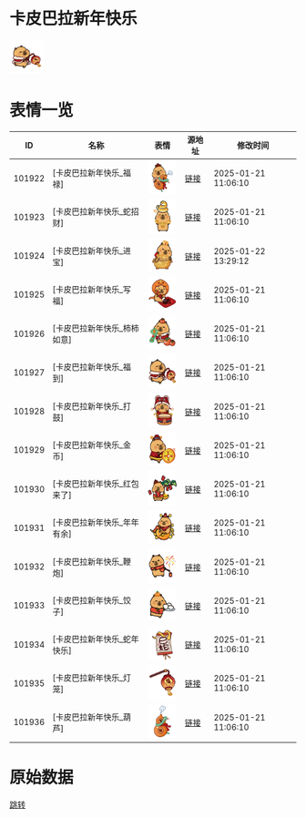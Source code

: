 # 卡皮巴拉新年快乐

<img src="./cover.png" height="60" alt="cover" />

# 表情一览

|ID|名称|表情|源地址|修改时间|
|----|----|----|----|----|
|101922|[卡皮巴拉新年快乐_福禄]|<img src="./pic/101922_%5B卡皮巴拉新年快乐_福禄%5D.png" height="60" alt="福禄"/>|[链接](https://i0.hdslb.com/bfs/garb/f69075de0a3a1bb82389b436c68ce98b559bf6ce.png)|2025-01-21 11:06:10|
|101923|[卡皮巴拉新年快乐_蛇招财]|<img src="./pic/101923_%5B卡皮巴拉新年快乐_蛇招财%5D.png" height="60" alt="蛇招财"/>|[链接](https://i0.hdslb.com/bfs/garb/8d038957a9d224abb925e198cf88af00078282bb.png)|2025-01-21 11:06:10|
|101924|[卡皮巴拉新年快乐_进宝]|<img src="./pic/101924_%5B卡皮巴拉新年快乐_进宝%5D.png" height="60" alt="进宝"/>|[链接](https://i0.hdslb.com/bfs/garb/456e80b4f9050a1a38d4cb6c287845d68d257144.png)|2025-01-22 13:29:12|
|101925|[卡皮巴拉新年快乐_写福]|<img src="./pic/101925_%5B卡皮巴拉新年快乐_写福%5D.png" height="60" alt="写福"/>|[链接](https://i0.hdslb.com/bfs/garb/92cb28d05e24e7822269151c18903c3e035db7a7.png)|2025-01-21 11:06:10|
|101926|[卡皮巴拉新年快乐_柿柿如意]|<img src="./pic/101926_%5B卡皮巴拉新年快乐_柿柿如意%5D.png" height="60" alt="柿柿如意"/>|[链接](https://i0.hdslb.com/bfs/garb/62d32a38d80c9ede339029099b0fe638fbfb460c.png)|2025-01-21 11:06:10|
|101927|[卡皮巴拉新年快乐_福到]|<img src="./pic/101927_%5B卡皮巴拉新年快乐_福到%5D.png" height="60" alt="福到"/>|[链接](https://i0.hdslb.com/bfs/garb/60335c2d8fc68ee16877001e4121348640d9a43b.png)|2025-01-21 11:06:10|
|101928|[卡皮巴拉新年快乐_打鼓]|<img src="./pic/101928_%5B卡皮巴拉新年快乐_打鼓%5D.png" height="60" alt="打鼓"/>|[链接](https://i0.hdslb.com/bfs/garb/c9182d0c9ce669db92cadd3b077083bcfa794cd6.png)|2025-01-21 11:06:10|
|101929|[卡皮巴拉新年快乐_金币]|<img src="./pic/101929_%5B卡皮巴拉新年快乐_金币%5D.png" height="60" alt="金币"/>|[链接](https://i0.hdslb.com/bfs/garb/c6527dd327e1c80b02050141e605aacbd9a4d8f0.png)|2025-01-21 11:06:10|
|101930|[卡皮巴拉新年快乐_红包来了]|<img src="./pic/101930_%5B卡皮巴拉新年快乐_红包来了%5D.png" height="60" alt="红包来了"/>|[链接](https://i0.hdslb.com/bfs/garb/69f0a5ad7927415f735bf506e794b1707a280755.png)|2025-01-21 11:06:10|
|101931|[卡皮巴拉新年快乐_年年有余]|<img src="./pic/101931_%5B卡皮巴拉新年快乐_年年有余%5D.png" height="60" alt="年年有余"/>|[链接](https://i0.hdslb.com/bfs/garb/cceb9820446a2575d44e582416550cf766af0d3e.png)|2025-01-21 11:06:10|
|101932|[卡皮巴拉新年快乐_鞭炮]|<img src="./pic/101932_%5B卡皮巴拉新年快乐_鞭炮%5D.png" height="60" alt="鞭炮"/>|[链接](https://i0.hdslb.com/bfs/garb/1e4ca2d37f32e59a88318fef64a91c88b4c0993d.png)|2025-01-21 11:06:10|
|101933|[卡皮巴拉新年快乐_饺子]|<img src="./pic/101933_%5B卡皮巴拉新年快乐_饺子%5D.png" height="60" alt="饺子"/>|[链接](https://i0.hdslb.com/bfs/garb/c4a27dae355d9fc6754cd882e5e6273abb7d86ad.png)|2025-01-21 11:06:10|
|101934|[卡皮巴拉新年快乐_蛇年快乐]|<img src="./pic/101934_%5B卡皮巴拉新年快乐_蛇年快乐%5D.png" height="60" alt="蛇年快乐"/>|[链接](https://i0.hdslb.com/bfs/garb/669512909f0c8a3927b934a1c571f99da8940f5c.png)|2025-01-21 11:06:10|
|101935|[卡皮巴拉新年快乐_灯笼]|<img src="./pic/101935_%5B卡皮巴拉新年快乐_灯笼%5D.png" height="60" alt="灯笼"/>|[链接](https://i0.hdslb.com/bfs/garb/809cd124db5803b55b10afe186cc784abdcfa4b9.png)|2025-01-21 11:06:10|
|101936|[卡皮巴拉新年快乐_葫芦]|<img src="./pic/101936_%5B卡皮巴拉新年快乐_葫芦%5D.png" height="60" alt="葫芦"/>|[链接](https://i0.hdslb.com/bfs/garb/bb9f1b0d1887ca1d54c32a81be4bca60c2b92241.png)|2025-01-21 11:06:10|

# 原始数据

[跳转](./raw.json)

